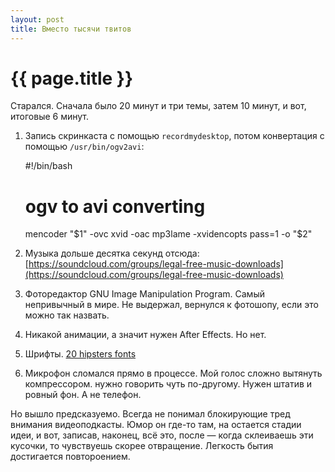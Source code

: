 ```yaml
---
layout: post
title: Вместо тысячи твитов
---
```

# {{ page.title }}

Старался.
Сначала было 20 минут и три темы, затем 10 минут, и вот, итоговые 6 минут.


1. Запись скринкаста с помощью `recordmydesktop`, потом конвертация с помощью `/usr/bin/ogv2avi`:


    #!/bin/bash
    # ogv to avi converting
    mencoder "$1" -ovc xvid -oac mp3lame -xvidencopts pass=1 -o "$2"


2. Музыка дольше десятка секунд отсюда: [https://soundcloud.com/groups/legal-free-music-downloads](https://soundcloud.com/groups/legal-free-music-downloads)

3. Фоторедактор GNU Image Manipulation Program. Самый непривычный в мире. Не выдержал, вернулся к фотошопу, если это можно так назвать.

4. Никакой анимации, а значит нужен After Effects. Но нет. 

5. Шрифты. [20 hipsters fonts](http://play4theworld.com/20-free-fonts-for-hipsters/)

6. Микрофон сломался прямо в процессе. Мой голос сложно вытянуть компрессором. нужно говорить чуть по-другому. Нужен штатив и ровный фон. А не телефон. 


Но вышло предсказуемо. Всегда не понимал блокирующие тред внимания видеоподкасты. 
Юмор он где-то там, на остается стадии идеи, и вот, записав, наконец, всё это, после — когда склеиваешь эти кусочки, то чувствуешь скорее отвращение. Легкость бытия достигается повтороением.



